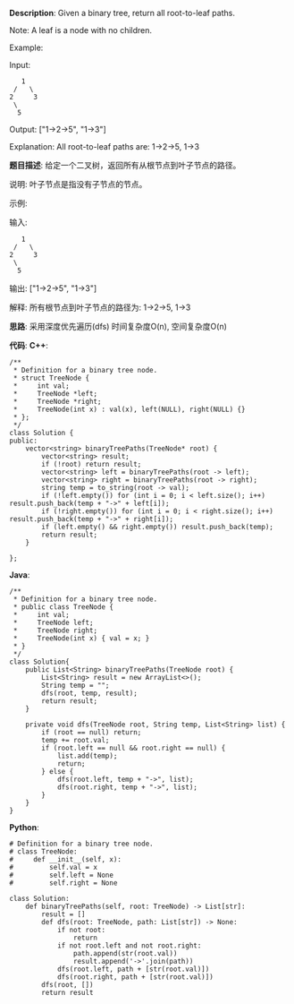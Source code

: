 __Description__:
Given a binary tree, return all root-to-leaf paths.

Note: A leaf is a node with no children.

Example:

Input:
```
   1
 /   \
2     3
 \
  5
```
Output: ["1->2->5", "1->3"]

Explanation: All root-to-leaf paths are: 1->2->5, 1->3

__题目描述__:
给定一个二叉树，返回所有从根节点到叶子节点的路径。

说明: 叶子节点是指没有子节点的节点。

示例:

输入:
```
   1
 /   \
2     3
 \
  5
```
输出: ["1->2->5", "1->3"]

解释: 所有根节点到叶子节点的路径为: 1->2->5, 1->3

__思路__:
采用深度优先遍历(dfs)
时间复杂度O(n), 空间复杂度O(n)

__代码__:
__C++__:
```
/**
 * Definition for a binary tree node.
 * struct TreeNode {
 *     int val;
 *     TreeNode *left;
 *     TreeNode *right;
 *     TreeNode(int x) : val(x), left(NULL), right(NULL) {}
 * };
 */
class Solution {
public:
    vector<string> binaryTreePaths(TreeNode* root) {
        vector<string> result;
        if (!root) return result;
        vector<string> left = binaryTreePaths(root -> left);
        vector<string> right = binaryTreePaths(root -> right);
        string temp = to_string(root -> val);
        if (!left.empty()) for (int i = 0; i < left.size(); i++) result.push_back(temp + "->" + left[i]);
        if (!right.empty()) for (int i = 0; i < right.size(); i++) result.push_back(temp + "->" + right[i]);
        if (left.empty() && right.empty()) result.push_back(temp);
        return result;
    }

};
```

__Java__:
```
/**
 * Definition for a binary tree node.
 * public class TreeNode {
 *     int val;
 *     TreeNode left;
 *     TreeNode right;
 *     TreeNode(int x) { val = x; }
 * }
 */
class Solution{
	public List<String> binaryTreePaths(TreeNode root) {
		List<String> result = new ArrayList<>();
		String temp = "";
		dfs(root, temp, result);
		return result;
	}

	private void dfs(TreeNode root, String temp, List<String> list) {
		if (root == null) return;
		temp += root.val;
		if (root.left == null && root.right == null) {
			list.add(temp);
			return;
		} else {
			dfs(root.left, temp + "->", list);
			dfs(root.right, temp + "->", list);
		}
	}
}
```

__Python__:
```
# Definition for a binary tree node.
# class TreeNode:
#     def __init__(self, x):
#         self.val = x
#         self.left = None
#         self.right = None

class Solution:
    def binaryTreePaths(self, root: TreeNode) -> List[str]:
        result = []
        def dfs(root: TreeNode, path: List[str]) -> None:
            if not root:
                return
            if not root.left and not root.right:
                path.append(str(root.val))
                result.append('->'.join(path))
            dfs(root.left, path + [str(root.val)])
            dfs(root.right, path + [str(root.val)])
        dfs(root, [])
        return result
```
